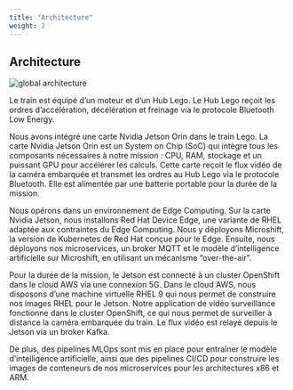 ```yaml
---
title: "Architecture"
weight: 2
---
```


## Architecture

![global architecture](/images/architecture-global.png)


Le train est équipé d’un moteur et d’un Hub Lego. Le Hub Lego reçoit les ordres d’accélération, décélération et freinage via le protocole Bluetooth Low Energy.

Nous avons intégré une carte Nvidia Jetson Orin dans le train Lego. La carte Nvidia Jetson Orin est un System on Chip (SoC) qui intègre tous les composants nécessaires à notre mission : CPU, RAM, stockage et un puissant GPU pour accélérer les calculs. Cette carte reçoit le flux vidéo de la caméra embarquée et transmet les ordres au Hub Lego via le protocole Bluetooth. Elle est alimentée par une batterie portable pour la durée de la mission.

Nous opérons dans un environnement de Edge Computing. Sur la carte Nvidia Jetson, nous installons Red Hat Device Edge, une variante de RHEL adaptée aux contraintes du Edge Computing. Nous y déployons Microshift, la version de Kubernetes de Red Hat conçue pour le Edge. Ensuite, nous déployons nos microservices, un broker MQTT et le modèle d’intelligence artificielle sur Microshift, en utilisant un mécanisme “over-the-air”.

Pour la durée de la mission, le Jetson est connecté à un cluster OpenShift dans le cloud AWS via une connexion 5G. Dans le cloud AWS, nous disposons d’une machine virtuelle RHEL 9 qui nous permet de construire nos images RHEL pour le Jetson. Notre application de vidéo surveillance fonctionne dans le cluster OpenShift, ce qui nous permet de surveiller à distance la caméra embarquée du train. Le flux vidéo est relayé depuis le Jetson via un broker Kafka.

De plus, des pipelines MLOps sont mis en place pour entraîner le modèle d’intelligence artificielle, ainsi que des pipelines CI/CD pour construire les images de conteneurs de nos microservices pour les architectures x86 et ARM.